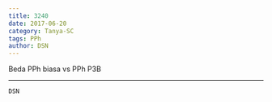 ```yaml
---
title: 3240
date: 2017-06-20
category: Tanya-SC
tags: PPh
author: DSN
---
```


Beda PPh biasa vs PPh P3B

---



`DSN`
